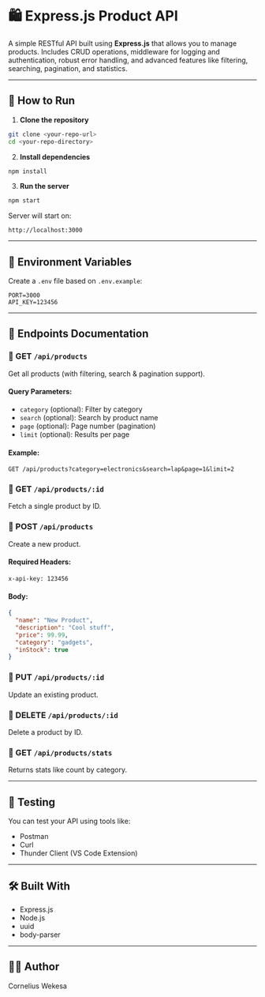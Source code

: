 # 🛍️ Express.js Product API

A simple RESTful API built using **Express.js** that allows you to manage products. Includes CRUD operations, middleware for logging and authentication, robust error handling, and advanced features like filtering, searching, pagination, and statistics.

---

## 🚀 How to Run

1. **Clone the repository**
```bash
git clone <your-repo-url>
cd <your-repo-directory>
```

2. **Install dependencies**
```bash
npm install
```

3. **Run the server**
```bash
npm start
```

Server will start on:
```
http://localhost:3000
```

---

## 🔐 Environment Variables
Create a `.env` file based on `.env.example`:
```env
PORT=3000
API_KEY=123456
```

---

## 📂 Endpoints Documentation

### 🔹 GET `/api/products`
Get all products (with filtering, search & pagination support).

#### Query Parameters:
- `category` (optional): Filter by category
- `search` (optional): Search by product name
- `page` (optional): Page number (pagination)
- `limit` (optional): Results per page

#### Example:
```
GET /api/products?category=electronics&search=lap&page=1&limit=2
```

### 🔹 GET `/api/products/:id`
Fetch a single product by ID.

### 🔹 POST `/api/products`
Create a new product.

#### Required Headers:
```
x-api-key: 123456
```

#### Body:
```json
{
  "name": "New Product",
  "description": "Cool stuff",
  "price": 99.99,
  "category": "gadgets",
  "inStock": true
}
```

### 🔹 PUT `/api/products/:id`
Update an existing product.

### 🔹 DELETE `/api/products/:id`
Delete a product by ID.

### 🔹 GET `/api/products/stats`
Returns stats like count by category.

---

## 🧪 Testing
You can test your API using tools like:
- Postman
- Curl
- Thunder Client (VS Code Extension)

---

## 🛠️ Built With
- Express.js
- Node.js
- uuid
- body-parser

---

## 👨‍💻 Author
Cornelius Wekesa
